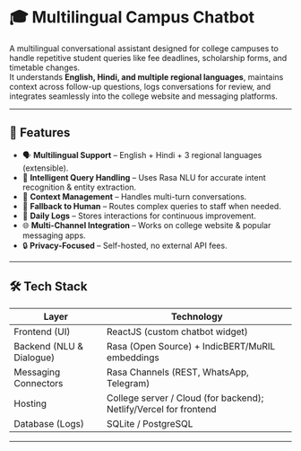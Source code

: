 # 🎓 Multilingual Campus Chatbot

A multilingual conversational assistant designed for college campuses to handle repetitive student queries like fee deadlines, scholarship forms, and timetable changes.  
It understands **English, Hindi, and multiple regional languages**, maintains context across follow-up questions, logs conversations for review, and integrates seamlessly into the college website and messaging platforms.

---

## 🚀 Features

- 🗣️ **Multilingual Support** – English + Hindi + 3 regional languages (extensible).
- 🤖 **Intelligent Query Handling** – Uses Rasa NLU for accurate intent recognition & entity extraction.
- 🔄 **Context Management** – Handles multi-turn conversations.
- 👥 **Fallback to Human** – Routes complex queries to staff when needed.
- 📜 **Daily Logs** – Stores interactions for continuous improvement.
- 🌐 **Multi-Channel Integration** – Works on college website & popular messaging apps.
- 🔒 **Privacy-Focused** – Self-hosted, no external API fees.

---

## 🛠️ Tech Stack

| Layer | Technology |
|-------|------------|
|Frontend (UI)|ReactJS (custom chatbot widget)|
|Backend (NLU & Dialogue)|Rasa (Open Source) + IndicBERT/MuRIL embeddings|
|Messaging Connectors|Rasa Channels (REST, WhatsApp, Telegram)|
|Hosting|College server / Cloud (for backend); Netlify/Vercel for frontend|
|Database (Logs)|SQLite / PostgreSQL|

---
